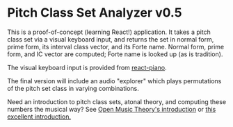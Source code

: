 # Pitch Class Set Analyzer v0.5

This is a proof-of-concept (learning React!) application.  It takes a pitch class set via a visual keyboard input, and returns the set in normal form, prime form, its interval class vector, and its Forte name.  Normal form, prime form, and IC vector are computed; Forte name is looked up (as is tradition).

The visual keyboard input is provided from [react-piano](https://github.com/kevinsqi/react-piano).

The final version will include an audio "explorer" which plays permutations of the pitch set class in varying combinations.

Need an introduction to pitch class sets, atonal theory, and computing these numbers the musical way?  See [Open Music Theory's introduction](http://openmusictheory.com/setClassAndPrimeForm1.html#:~:text=A%20basic%20concept%20in%20pitch,are%20called%20pitch%2Dclass%20sets.) or [this excellent introduction.](https://musictheory.pugetsound.edu/mt21c/SetTheorySection.html)
